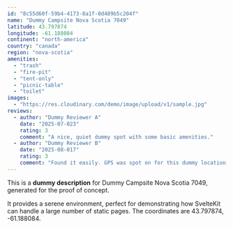 ```yaml
---
id: "8c55d60f-59b4-4173-8a1f-0d489b5c204f"
name: "Dummy Campsite Nova Scotia 7049"
latitude: 43.797874
longitude: -61.188084
continent: "north-america"
country: "canada"
region: "nova-scotia"
amenities:
  - "trash"
  - "fire-pit"
  - "tent-only"
  - "picnic-table"
  - "toilet"
images:
  - "https://res.cloudinary.com/demo/image/upload/v1/sample.jpg"
reviews:
  - author: "Dummy Reviewer A"
    date: "2025-07-023"
    rating: 3
    comment: "A nice, quiet dummy spot with some basic amenities."
  - author: "Dummy Reviewer B"
    date: "2025-08-017"
    rating: 3
    comment: "Found it easily. GPS was spot on for this dummy location."
---
```


This is a **dummy description** for Dummy Campsite Nova Scotia 7049, generated for the proof of concept.

It provides a serene environment, perfect for demonstrating how SvelteKit can handle a large number of static pages. The coordinates are 43.797874, -61.188084.
